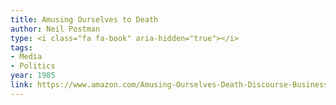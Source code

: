 ```yaml
---
title: Amusing Ourselves to Death
author: Neil Postman
type: <i class="fa fa-book" aria-hidden="true"></i>
tags:
- Media
- Politics
year: 1985
link: https://www.amazon.com/Amusing-Ourselves-Death-Discourse-Business/dp/014303653X/ref=sr_1_1?ie=UTF8&qid=1507244147&sr=8-1&keywords=amusing+ourselves+to+death
---
```

